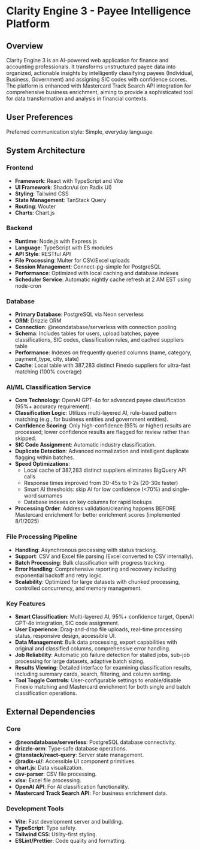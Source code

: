 # Clarity Engine 3 - Payee Intelligence Platform

## Overview
Clarity Engine 3 is an AI-powered web application for finance and accounting professionals. It transforms unstructured payee data into organized, actionable insights by intelligently classifying payees (Individual, Business, Government) and assigning SIC codes with confidence scores. The platform is enhanced with Mastercard Track Search API integration for comprehensive business enrichment, aiming to provide a sophisticated tool for data transformation and analysis in financial contexts.

## User Preferences
Preferred communication style: Simple, everyday language.

## System Architecture

### Frontend
- **Framework**: React with TypeScript and Vite
- **UI Framework**: Shadcn/ui (on Radix UI)
- **Styling**: Tailwind CSS
- **State Management**: TanStack Query
- **Routing**: Wouter
- **Charts**: Chart.js

### Backend
- **Runtime**: Node.js with Express.js
- **Language**: TypeScript with ES modules
- **API Style**: RESTful API
- **File Processing**: Multer for CSV/Excel uploads
- **Session Management**: Connect-pg-simple for PostgreSQL
- **Performance**: Optimized with local caching and database indexes
- **Scheduler Service**: Automatic nightly cache refresh at 2 AM EST using node-cron

### Database
- **Primary Database**: PostgreSQL via Neon serverless
- **ORM**: Drizzle ORM
- **Connection**: @neondatabase/serverless with connection pooling
- **Schema**: Includes tables for users, upload batches, payee classifications, SIC codes, classification rules, and cached suppliers table
- **Performance**: Indexes on frequently queried columns (name, category, payment_type, city, state)
- **Cache**: Local table with 387,283 distinct Finexio suppliers for ultra-fast matching (100% coverage)

### AI/ML Classification Service
- **Core Technology**: OpenAI GPT-4o for advanced payee classification (95%+ accuracy requirement).
- **Classification Logic**: Utilizes multi-layered AI, rule-based pattern matching (e.g., for business entities and government entities).
- **Confidence Scoring**: Only high-confidence (95% or higher) results are processed; lower confidence results are flagged for review rather than skipped.
- **SIC Code Assignment**: Automatic industry classification.
- **Duplicate Detection**: Advanced normalization and intelligent duplicate flagging within batches.
- **Speed Optimizations**: 
  - Local cache of 387,283 distinct suppliers eliminates BigQuery API calls
  - Response times improved from 30-45s to 1-2s (20-30x faster)
  - Smart AI thresholds: skip AI for low confidence (<70%) and single-word surnames
  - Database indexes on key columns for rapid lookups
- **Processing Order**: Address validation/cleaning happens BEFORE Mastercard enrichment for better enrichment scores (implemented 8/1/2025)

### File Processing Pipeline
- **Handling**: Asynchronous processing with status tracking.
- **Support**: CSV and Excel file parsing (Excel converted to CSV internally).
- **Batch Processing**: Bulk classification with progress tracking.
- **Error Handling**: Comprehensive reporting and recovery including exponential backoff and retry logic.
- **Scalability**: Optimized for large datasets with chunked processing, controlled concurrency, and memory management.

### Key Features
- **Smart Classification**: Multi-layered AI, 95%+ confidence target, OpenAI GPT-4o integration, SIC code assignment.
- **User Experience**: Drag-and-drop file uploads, real-time processing status, responsive design, accessible UI.
- **Data Management**: Bulk data processing, export capabilities with original and classified columns, comprehensive error handling.
- **Job Reliability**: Automatic job failure detection for stalled jobs, sub-job processing for large datasets, adaptive batch sizing.
- **Results Viewing**: Detailed interface for examining classification results, including summary cards, search, filtering, and column sorting.
- **Tool Toggle Controls**: User-configurable settings to enable/disable Finexio matching and Mastercard enrichment for both single and batch classification operations.

## External Dependencies

### Core
- **@neondatabase/serverless**: PostgreSQL database connectivity.
- **drizzle-orm**: Type-safe database operations.
- **@tanstack/react-query**: Server state management.
- **@radix-ui/**: Accessible UI component primitives.
- **chart.js**: Data visualization.
- **csv-parser**: CSV file processing.
- **xlsx**: Excel file processing.
- **OpenAI API**: For AI classification functionality.
- **Mastercard Track Search API**: For business enrichment data.

### Development Tools
- **Vite**: Fast development server and building.
- **TypeScript**: Type safety.
- **Tailwind CSS**: Utility-first styling.
- **ESLint/Prettier**: Code quality and formatting.